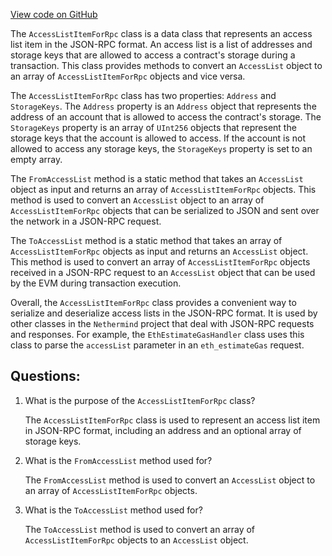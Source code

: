 [View code on GitHub](https://github.com/nethermindeth/nethermind/Nethermind.JsonRpc/Data/AccessListItemForRpc.cs)

The `AccessListItemForRpc` class is a data class that represents an access list item in the JSON-RPC format. An access list is a list of addresses and storage keys that are allowed to access a contract's storage during a transaction. This class provides methods to convert an `AccessList` object to an array of `AccessListItemForRpc` objects and vice versa.

The `AccessListItemForRpc` class has two properties: `Address` and `StorageKeys`. The `Address` property is an `Address` object that represents the address of an account that is allowed to access the contract's storage. The `StorageKeys` property is an array of `UInt256` objects that represent the storage keys that the account is allowed to access. If the account is not allowed to access any storage keys, the `StorageKeys` property is set to an empty array.

The `FromAccessList` method is a static method that takes an `AccessList` object as input and returns an array of `AccessListItemForRpc` objects. This method is used to convert an `AccessList` object to an array of `AccessListItemForRpc` objects that can be serialized to JSON and sent over the network in a JSON-RPC request.

The `ToAccessList` method is a static method that takes an array of `AccessListItemForRpc` objects as input and returns an `AccessList` object. This method is used to convert an array of `AccessListItemForRpc` objects received in a JSON-RPC request to an `AccessList` object that can be used by the EVM during transaction execution.

Overall, the `AccessListItemForRpc` class provides a convenient way to serialize and deserialize access lists in the JSON-RPC format. It is used by other classes in the `Nethermind` project that deal with JSON-RPC requests and responses. For example, the `EthEstimateGasHandler` class uses this class to parse the `accessList` parameter in an `eth_estimateGas` request.
## Questions: 
 1. What is the purpose of the `AccessListItemForRpc` class?
    
    The `AccessListItemForRpc` class is used to represent an access list item in JSON-RPC format, including an address and an optional array of storage keys.

2. What is the `FromAccessList` method used for?
    
    The `FromAccessList` method is used to convert an `AccessList` object to an array of `AccessListItemForRpc` objects.

3. What is the `ToAccessList` method used for?
    
    The `ToAccessList` method is used to convert an array of `AccessListItemForRpc` objects to an `AccessList` object.